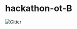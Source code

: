 # hackathon-ot-B
[![Gitter](https://badges.gitter.im/2020SM-hackathon-ot-B/community.svg)](https://gitter.im/2020SM-hackathon-ot-B/community?utm_source=badge&utm_medium=badge&utm_campaign=pr-badge)
